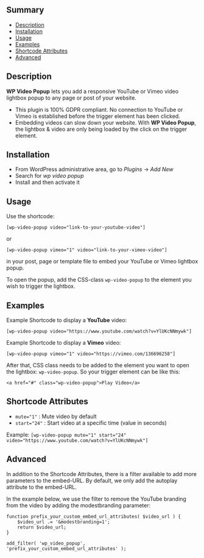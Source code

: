 ## Summary

- [Description](#description)
- [Installation](#installation)
- [Usage](#usage)
- [Examples](#examples)
- [Shortcode Attributes](#shortcode-attributes)
- [Advanced](#advanced)

## Description

**WP Video Popup** lets you add a responsive YouTube or Vimeo video lightbox popup to any page or post of your website.

- This plugin is 100% GDPR compliant. No connection to YouTube or Vimeo is established before the trigger element has been clicked.
- Embedding videos can slow down your website. With **WP Video Popup**, the lightbox & video are only being loaded by the click on the trigger element.

## Installation

- From WordPress administrative area, go to _Plugins_ -> _Add New_
- Search for _wp video popup_
- Install and then activate it

## Usage

Use the shortcode:

`[wp-video-popup video="link-to-your-youtube-video"]`

or

`[wp-video-popup vimeo="1" video="link-to-your-vimeo-video"]`

in your post, page or template file to embed your YouTube or Vimeo lightbox popup.

To open the popup, add the CSS-class `wp-video-popup` to the element you wish to trigger the lightbox.

## Examples

Example Shortcode to display a **YouTube** video:

```
[wp-video-popup video="https://www.youtube.com/watch?v=YlUKcNNmywk"]
```

Example Shortcode to display a **Vimeo** video:

```
[wp-video-popup vimeo="1" video="https://vimeo.com/136696258"]
```

After that, CSS class needs to be added to the element you want to open the lightbox: `wp-video-popup`. So your trigger element can be like this:

```
<a href="#" class="wp-video-popup">Play Video</a>
```

## Shortcode Attributes

- `mute="1"` : Mute video by default
- `start="24"` : Start video at a specific time (value in seconds)

Example: `[wp-video-popup mute="1" start="24" video="https://www.youtube.com/watch?v=YlUKcNNmywk"]`

## Advanced

In addition to the Shortcode Attributes, there is a filter available to add more parameters to the embed-URL. By default, we only add the autoplay attribute to the embed-URL.

In the example below, we use the filter to remove the YouTube branding from the video by adding the modestbranding parameter:

```
function prefix_your_custom_embed_url_attributes( $video_url ) {
    $video_url .= '&modestbranding=1';
    return $video_url;
}

add_filter( 'wp_video_popup', 'prefix_your_custom_embed_url_attributes' );
```
